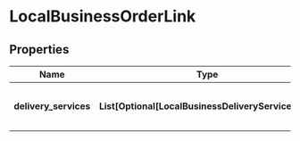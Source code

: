 # LocalBusinessOrderLink


## Properties

| Name | Type | Description | Notes |
|------------ | ------------- | ------------- | -------------|
**delivery_services** | **List[Optional[LocalBusinessDeliveryServiceInfo]]** | lists available delivery services |[optional]|